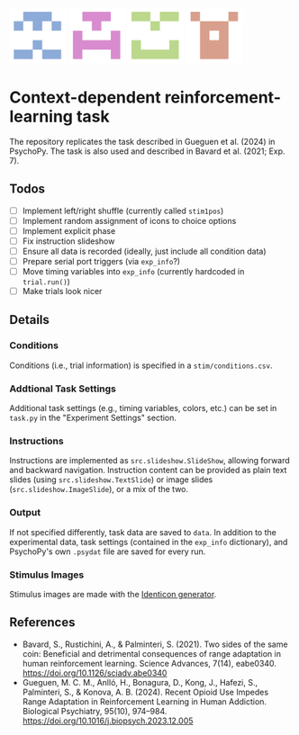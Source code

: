 <img src="stim/images/10.png" alt="Reinforcement" width="20%" height="auto">
<img src="stim/images/9.png" alt="Learning" width="20%" height="auto">
<img src="stim/images/1.png" alt="Is" width="20%" height="auto">
<img src="stim/images/4.png" alt="Fun" width="20%" height="auto">

# Context-dependent reinforcement-learning task

The repository replicates the task described in Gueguen et al. (2024) in PsychoPy. The task is also used and described in Bavard et al. (2021; Exp. 7).

## Todos

- [ ] Implement left/right shuffle (currently called `stim1pos`)
- [ ] Implement random assignment of icons to choice options
- [ ] Implement explicit phase 
- [ ] Fix instruction slideshow
- [ ] Ensure all data is recorded (ideally, just include all condition data)
- [ ] Prepare serial port triggers (via `exp_info`?)
- [ ] Move timing variables into `exp_info` (currently hardcoded in `trial.run()`)
- [ ] Make trials look nicer

## Details

### Conditions

Conditions (i.e., trial information) is specified in a  `stim/conditions.csv`.

### Addtional Task Settings

Additional task settings (e.g., timing variables, colors, etc.) can be set in `task.py` in the "Experiment Settings" section.

### Instructions

Instructions are implemented as `src.slideshow.SlideShow`, allowing forward and backward navigation. Instruction content can be provided as plain text slides (using `src.slideshow.TextSlide`) or image slides (`src.slideshow.ImageSlide`), or a mix of the two.

### Output

If not specified differently, task data are saved to `data`. In addition to the experimental data, task settings (contained in the `exp_info` dictionary), and PsychoPy's own `.psydat` file are saved for every run.

### Stimulus Images

Stimulus images are made with the [Identicon generator](http://identicon.net/).

## References

- Bavard, S., Rustichini, A., & Palminteri, S. (2021). Two sides of the same coin: Beneficial and detrimental consequences of range adaptation in human reinforcement learning. Science Advances, 7(14), eabe0340. https://doi.org/10.1126/sciadv.abe0340
- Gueguen, M. C. M., Anlló, H., Bonagura, D., Kong, J., Hafezi, S., Palminteri, S., & Konova, A. B. (2024). Recent Opioid Use Impedes Range Adaptation in Reinforcement Learning in Human Addiction. Biological Psychiatry, 95(10), 974–984. https://doi.org/10.1016/j.biopsych.2023.12.005
